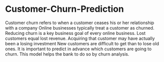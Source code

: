 # Customer-Churn-Prediction
Customer churn refers to when a customer ceases his or her relationship with a company
Online businesses typically treat a customer as churned.
Reducing churn is a key business goal of every online business.
Lost customers equal lost revenue. 
Acquiring that customer may have actually been a losing investment
New customers are difficult to get than to lose old ones.
It is important to predict in advance which customers are going to churn.
This model helps the bank to do so by churn analysis.
